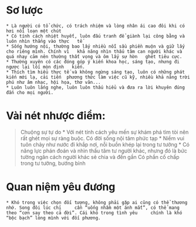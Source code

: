 # Sơ lược
    * Là người có tổ chức, có trách nhiệm và lòng nhân ái cao đôi khi có hơi nổi loạn một chút 
    * Có tính cách nhiệt huyết, luôn đấu tranh để giành lại công bằng và luôn nhìn thẳng vào thực   tế
    * Sống hướng nội, thường bao lấy nhiều nỗi sầu phiền muộn và giữ lấy cho riêng mình. Chính vì   khả năng nhìn thấu tâm can người khác và quá nhạy cảm nên thường thất vọng và ôm lấy sự hờn   ghét tiêu cực.
    * Thường xuyên có các đóng góp ý kiến khoa học, sáng tạo, nhưng đi ngược lại lối mòn định   kiến. 
    * Thích tìm hiểu thực tế và không ngừng sáng tạo, luôn có những phát kiến mới lạ, cải tiến  phương thức làm việc cũ kỹ, nhiều khả năng trời phú như âm nhạc, hội họa, thơ văn...
    * Luôn luôn lắng nghe, luôn luôn thấu hiểu và đưa ra lời khuyên đúng đắn cho mọi người. 

# Vài nét nhược điểm:
> Chuộng sự tự do
    * Với nét tính cách yêu mến sự khám phá tìm tòi nên rất ghét mọi sự ràng buộc.
> Có đời sống nội tâm phức tạp 
    * Niềm vui tuôn chảy như nước đi khắp nơi, nỗi buồn khép lại trong tư tưởng
    * Có năng lực phán đoán và nhìn thấu tâm tư người khác, nhưng đó là bức tường ngăn cách người khác sẻ chia và đến gần
> Có phần cố chấp trong tư tưởng, bướng bỉnh

# Quan niệm yêu đương
    * Khó trong việc chọn đối tượng, không phải gặp ai cũng có thể thương nhớ. Song đôi lúc chỉ     cần “uống nhầm một ánh mắt”, có thể mang theo “cơn say theo cả đời”. Cái khó trong tình yêu     chính là khó “bộc bạch” lòng mình với đối phương.
